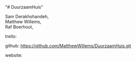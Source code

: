 "# DuurzaamHuis" 

Sam Derakhshandeh,\
Matthew Willems,\
Raf Boerhout,

trello: 

github: https://github.com/MatthewWillems/DuurzaamHuis.git

website: 